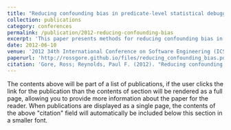 ```yaml
---
title: "Reducing confounding bias in predicate-level statistical debugging metrics"
collection: publications
category: conferences
permalink: /publication/2012-reducing-confounding-bias
excerpt: 'This paper presents methods for reducing confounding bias in predicate-level statistical debugging metrics, improving the accuracy and reliability of software debugging techniques.'
date: 2012-06-10
venue: '2012 34th International Conference on Software Engineering (ICSE)'
paperurl: 'http://rossgore.github.io/files/reducing_confounding_bias.pdf'
citation: 'Gore, Ross; Reynolds, Paul F. (2012). "Reducing confounding bias in predicate-level statistical debugging metrics." <i>2012 34th International Conference on Software Engineering (ICSE)</i>. 463-473.'
---
```

The contents above will be part of a list of publications, if the user clicks the link for the publication than the contents of section will be rendered as a full page, allowing you to provide more information about the paper for the reader. When publications are displayed as a single page, the contents of the above "citation" field will automatically be included below this section in a smaller font.